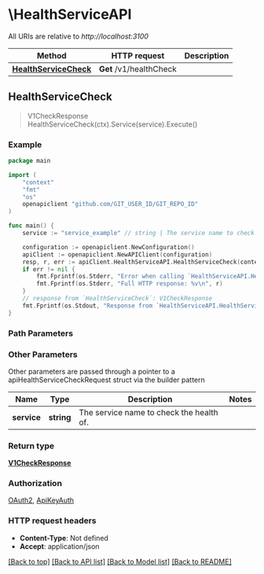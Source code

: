 # \HealthServiceAPI

All URIs are relative to *http://localhost:3100*

Method | HTTP request | Description
------------- | ------------- | -------------
[**HealthServiceCheck**](HealthServiceAPI.md#HealthServiceCheck) | **Get** /v1/healthCheck | 



## HealthServiceCheck

> V1CheckResponse HealthServiceCheck(ctx).Service(service).Execute()



### Example

```go
package main

import (
    "context"
    "fmt"
    "os"
    openapiclient "github.com/GIT_USER_ID/GIT_REPO_ID"
)

func main() {
    service := "service_example" // string | The service name to check the health of.

    configuration := openapiclient.NewConfiguration()
    apiClient := openapiclient.NewAPIClient(configuration)
    resp, r, err := apiClient.HealthServiceAPI.HealthServiceCheck(context.Background()).Service(service).Execute()
    if err != nil {
        fmt.Fprintf(os.Stderr, "Error when calling `HealthServiceAPI.HealthServiceCheck``: %v\n", err)
        fmt.Fprintf(os.Stderr, "Full HTTP response: %v\n", r)
    }
    // response from `HealthServiceCheck`: V1CheckResponse
    fmt.Fprintf(os.Stdout, "Response from `HealthServiceAPI.HealthServiceCheck`: %v\n", resp)
}
```

### Path Parameters



### Other Parameters

Other parameters are passed through a pointer to a apiHealthServiceCheckRequest struct via the builder pattern


Name | Type | Description  | Notes
------------- | ------------- | ------------- | -------------
 **service** | **string** | The service name to check the health of. | 

### Return type

[**V1CheckResponse**](V1CheckResponse.md)

### Authorization

[OAuth2](../README.md#OAuth2), [ApiKeyAuth](../README.md#ApiKeyAuth)

### HTTP request headers

- **Content-Type**: Not defined
- **Accept**: application/json

[[Back to top]](#) [[Back to API list]](../README.md#documentation-for-api-endpoints)
[[Back to Model list]](../README.md#documentation-for-models)
[[Back to README]](../README.md)

